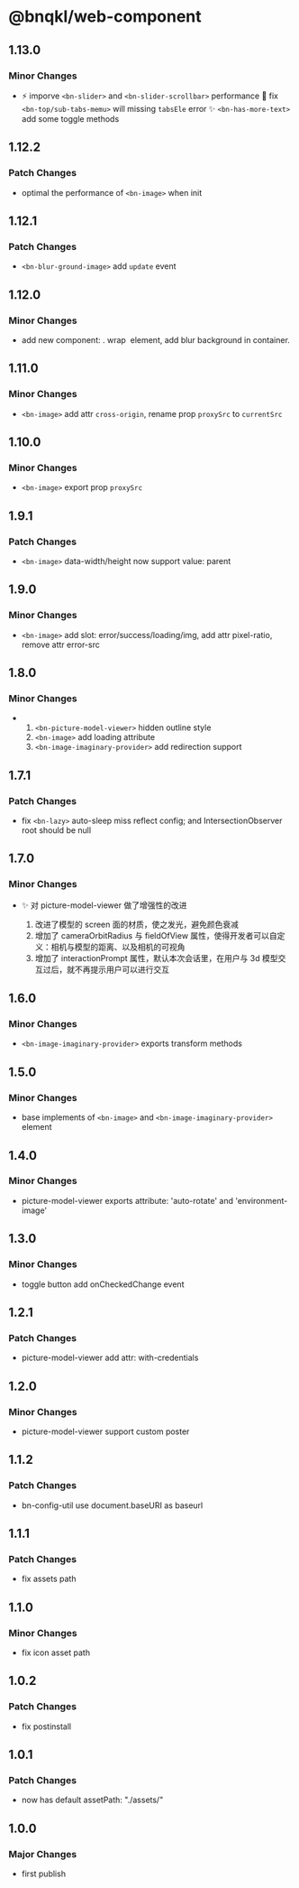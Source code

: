 # @bnqkl/web-component

## 1.13.0

### Minor Changes

- ⚡ imporve `<bn-slider>` and `<bn-slider-scrollbar>` performance
  💪 fix `<bn-top/sub-tabs-memu>` will missing `tabsEle` error
  ✨ `<bn-has-more-text>` add some toggle methods

## 1.12.2

### Patch Changes

- optimal the performance of `<bn-image>` when init

## 1.12.1

### Patch Changes

- `<bn-blur-ground-image>` add `update` event

## 1.12.0

### Minor Changes

- add new component: <bn-blur-ground-image />.
  wrap <img/> element, add blur background in container.

## 1.11.0

### Minor Changes

- `<bn-image>` add attr `cross-origin`, rename prop `proxySrc` to `currentSrc`

## 1.10.0

### Minor Changes

- `<bn-image>` export prop `proxySrc`

## 1.9.1

### Patch Changes

- `<bn-image>` data-width/height now support value: parent

## 1.9.0

### Minor Changes

- `<bn-image>` add slot: error/success/loading/img, add attr pixel-ratio, remove attr error-src

## 1.8.0

### Minor Changes

- 1. `<bn-picture-model-viewer>` hidden outline style
  2. `<bn-image>` add loading attribute
  3. `<bn-image-imaginary-provider>` add redirection support

## 1.7.1

### Patch Changes

- fix `<bn-lazy>` auto-sleep miss reflect config; and IntersectionObserver root should be null

## 1.7.0

### Minor Changes

- :sparkles: 对 picture-model-viewer 做了增强性的改进

  1. 改进了模型的 screen 面的材质，使之发光，避免颜色衰减
  2. 增加了 cameraOrbitRadius 与 fieldOfView 属性，使得开发者可以自定义：相机与模型的距离、以及相机的可视角
  3. 增加了 interactionPrompt 属性，默认本次会话里，在用户与 3d 模型交互过后，就不再提示用户可以进行交互

## 1.6.0

### Minor Changes

- `<bn-image-imaginary-provider>` exports transform methods

## 1.5.0

### Minor Changes

- base implements of `<bn-image>` and `<bn-image-imaginary-provider>` element

## 1.4.0

### Minor Changes

- picture-model-viewer exports attribute: 'auto-rotate' and 'environment-image'

## 1.3.0

### Minor Changes

- toggle button add onCheckedChange event

## 1.2.1

### Patch Changes

- picture-model-viewer add attr: with-credentials

## 1.2.0

### Minor Changes

- picture-model-viewer support custom poster

## 1.1.2

### Patch Changes

- bn-config-util use document.baseURI as baseurl

## 1.1.1

### Patch Changes

- fix assets path

## 1.1.0

### Minor Changes

- fix icon asset path

## 1.0.2

### Patch Changes

- fix postinstall

## 1.0.1

### Patch Changes

- <bn-config-util/> now has default assetPath: "./assets/"

## 1.0.0

### Major Changes

- first publish
